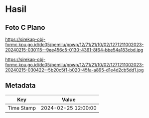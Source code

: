 # Hasil

## Foto C Plano

https://sirekap-obj-formc.kpu.go.id/dc05/pemilu/ppwp/12/71/21/10/02/1271211002023-20240215-030115--9ee456c5-0130-4361-8f64-bbe54a183cbd.jpg

https://sirekap-obj-formc.kpu.go.id/dc05/pemilu/ppwp/12/71/21/10/02/1271211002023-20240215-030422--5b20c5f1-b020-45fa-a895-d1e4d2cb5dd1.jpg


## Metadata

| Key        | Value               |
| ---------- | ------------------- |
| Time Stamp | 2024-02-25 12:00:00 |



